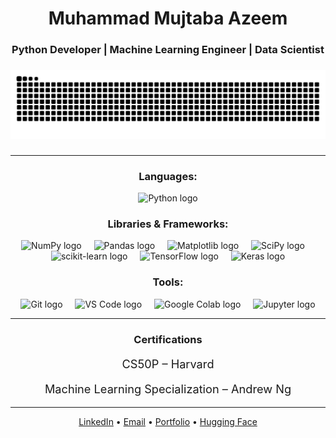 <h1 align="center">Muhammad Mujtaba Azeem</h1>
<h3 align="center">Python Developer | Machine Learning Engineer | Data Scientist</h3>

###

<div align="center">
  <img src="https://raw.githubusercontent.com/Mujtaba-4T4/Mujtaba-4T4/output/snake.svg" alt="Snake animation showing last year's contributions" />
</div>

###

---

<h3 align="center">Languages:</h3>
<div align="center">
  <img src="https://cdn.jsdelivr.net/gh/devicons/devicon/icons/python/python-original.svg" height="40" alt="Python logo" />
</div>

<h3 align="center">Libraries & Frameworks:</h3>
<div align="center">
  <img src="https://cdn.jsdelivr.net/gh/devicons/devicon/icons/numpy/numpy-original.svg" height="40" alt="NumPy logo" />
  <img width="12" />
  <img src="https://cdn.jsdelivr.net/gh/devicons/devicon/icons/pandas/pandas-original.svg" height="40" alt="Pandas logo" />
  <img width="12" />
  <img src="https://cdn.jsdelivr.net/gh/devicons/devicon/icons/matplotlib/matplotlib-original.svg" height="40" alt="Matplotlib logo" />
  <img width="12" />
  <img src="https://upload.wikimedia.org/wikipedia/commons/b/b2/SCIPY_2.svg" height="40" alt="SciPy logo" />
  <img width="12" />
  <img src="https://upload.wikimedia.org/wikipedia/commons/0/05/Scikit_learn_logo_small.svg" height="40" alt="scikit-learn logo" />
  <img width="12" />
  <img src="https://cdn.jsdelivr.net/gh/devicons/devicon/icons/tensorflow/tensorflow-original.svg" height="40" alt="TensorFlow logo" />
  <img width="12" />
  <img src="https://cdn.jsdelivr.net/gh/devicons/devicon/icons/keras/keras-original.svg" height="40" alt="Keras logo" />
</div>

<h3 align="center">Tools:</h3>
<div align="center">
  <img src="https://cdn.jsdelivr.net/gh/devicons/devicon/icons/git/git-original.svg" height="40" alt="Git logo" />
  <img width="12" />
  <img src="https://cdn.jsdelivr.net/gh/devicons/devicon/icons/vscode/vscode-original.svg" height="40" alt="VS Code logo" />
  <img width="12" />
  <img src="https://upload.wikimedia.org/wikipedia/commons/thumb/d/d0/Google_Colaboratory_SVG_Logo.svg/768px-Google_Colaboratory_SVG_Logo.svg.png" height="40" alt="Google Colab logo" />
  <img width="12" />
  <img src="https://cdn.jsdelivr.net/gh/devicons/devicon/icons/jupyter/jupyter-original.svg" height="40" alt="Jupyter logo" />
</div>

---
<h3 align="center">Certifications</h3>
<div align="center" style="font-size: 1.3em;">
  <p>CS50P – Harvard</p>
  <p>Machine Learning Specialization – Andrew Ng</p>
</div>


---

<p align="center">
  <a href="https://your-linkedin.com">LinkedIn</a> • 
  <a href="mailto:your-email@example.com">Email</a> • 
  <a href="https://your-portfolio-link.com">Portfolio</a> • 
  <a href="https://huggingface.co/your-username">Hugging Face</a>
</p>
